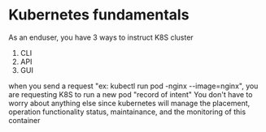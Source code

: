 # Kubernetes fundamentals
As an enduser, you have 3 ways to instruct K8S cluster
1. CLI
2. API
3. GUI

when you send a request "ex: kubectl run pod -nginx --image=nginx", you are requesting K8S to run a new pod "record of intent" 
You don't have to worry about anything else since kubernetes will manage the placement, operation functionality status, maintainance, and the monitoring of this container


